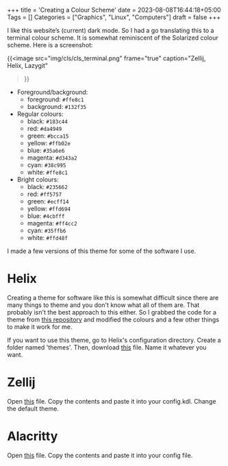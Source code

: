 +++
title = 'Creating a Colour Scheme'
date = 2023-08-08T16:44:18+05:00
Tags = []
Categories = ["Graphics", "Linux", "Computers"]
draft = false
+++

I like this website’s (current) dark mode. So I had a go translating this to a terminal colour scheme. It is somewhat reminiscent of the Solarized colour scheme. Here is a screenshot: 

{{<image
  src="img/cls/cls_terminal.png"
  frame="true"
  caption="Zellij, Helix, Lazygit"
>}}

- Foreground/background:
  - foreground: `#ffe8c1`
  - background: `#132f35`
- Regular colours:
  - black: `#183c44`
  - red: `#da4949`
  - green: `#bcca15`
  - yellow: `#ffb02e`
  - blue: `#35a6e6`
  - magenta: `#d343a2`
  - cyan: `#38c995`
  - white: `#ffe8c1`
- Bright colours:
  - black: `#235662`
  - red: `#ff5757`
  - green: `#ecff14`
  - yellow: `#ffd694`
  - blue: `#4cbfff`
  - magenta: `#ff4cc2`
  - cyan: `#35ffb6`
  - white: `#ffd48f`

I made a few versions of this theme for some of the software I use.

# Helix

Creating a theme for software like this is somewhat difficult since there are many things to theme and you don't know what all of them are. That probably isn't the best approach to this either. So I grabbed the code for a theme from [this repository](https://github.com/CptPotato/helix-themes) and modified the colours and a few other things to make it work for me.

If you want to use this theme, go to Helix's configuration directory. Create a folder named 'themes'. Then, download [this](/files/cls/cls_helix.toml) file. Name it whatever you want.

# Zellij

Open [this](/files/cls/cls_zellij.kdl) file. Copy the contents and paste it into your config.kdl. Change the default theme. 

# Alacritty

Open [this](/files/cls/cls_alacritty.yml) file. Copy the contents and paste it into your config file.
